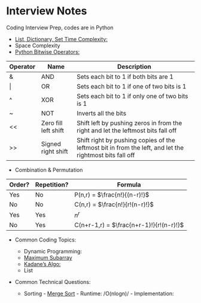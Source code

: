 # Interview Notes
Coding Interview Prep, codes are in Python
- [List, Dictionary, Set Time Complexity:](https://www.geeksforgeeks.org/complexity-cheat-sheet-for-python-operations/)
- Space Complexity
- [Python Bitwise Operators:](https://www.w3schools.com/python/python_operators.asp)

| Operator | Name | Description |
| ----------- | ----------- | ----------- |
| & | AND | Sets each bit to 1 if both bits are 1 |
| \| | OR | Sets each bit to 1 if one of two bits is 1 |
| ^ | XOR | Sets each bit to 1 if only one of two bits is 1 |
| ~ | NOT | Inverts all the bits |
| << | Zero fill left shift | Shift left by pushing zeros in from the right and let the leftmost bits fall off |
| >> | Signed right shift | Shift right by pushing copies of the leftmost bit in from the left, and let the rightmost bits fall off |

- Combination & Permutation

| Order? | Repetition? | Formula |
| ----------- | ----------- | ----------- |
| Yes | No | P(n,r) = $\frac{n!}{(n-r)!}$ |
| No | No | C(n,r) = $\frac{n!}{r!(n-r)!}$ |
| Yes | Yes | $n^r$ |
| No | Yes | C(n+r-1,r) = $\frac{n+r-1)!}{r!(n-r)!}$ |


- Common Coding Topics:
  - Dynamic Programming:
  - [Maximum Subarray](https://leetcode.com/problems/maximum-subarray/)
  - [Kadane’s Algo:](https://medium.com/@rsinghal757/kadanes-algorithm-dynamic-programming-how-and-why-does-it-work-3fd8849ed73d)
  - List

- Common Technical Questions:
  - Sorting
        - [Merge Sort](https://github.com/sydneyruan/interviews/blob/main/MergeSort.py)
          - Runtime: /O(nlogn)/
          - Implementation:
